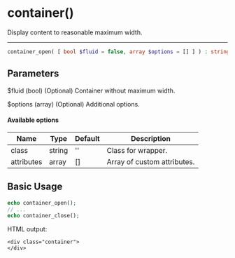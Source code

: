 # container()

Display content to reasonable maximum width.

---

```php {.function-name}
container_open( [ bool $fluid = false, array $options = [] ] ) : string
```

## Parameters

$fluid (bool) (Optional) Container without maximum width.

$options (array) (Optional) Additional options.

#### Available options

| Name       | Type   | Default | Description                                      |
|------------|--------|---------|--------------------------------------------------|
| class      | string | ''      | Class for wrapper.                               |
| attributes | array  | []      | Array of custom attributes.                      |

## Basic Usage

```php
echo container_open();
// ...
echo container_close();
```

HTML output:

```xhtml
<div class="container">
</div>
```

